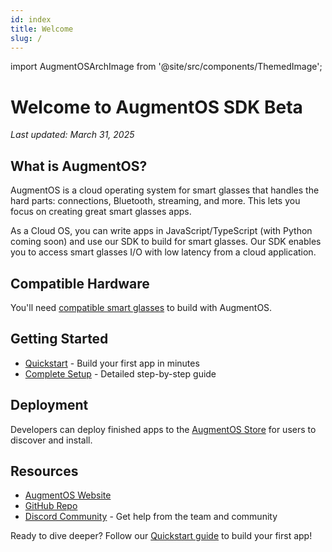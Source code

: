 ```yaml
---
id: index
title: Welcome
slug: /
---
```


import AugmentOSArchImage from '@site/src/components/ThemedImage';

# Welcome to AugmentOS SDK Beta

*Last updated: March 31, 2025*

## What is AugmentOS?

AugmentOS is a cloud operating system for smart glasses that handles the hard parts: connections, Bluetooth, streaming, and more. This lets you focus on creating great smart glasses apps.

<AugmentOSArchImage width={500} />

As a Cloud OS, you can write apps in JavaScript/TypeScript (with Python coming soon) and use our SDK to build for smart glasses. Our SDK enables you to access smart glasses I/O with low latency from a cloud application.

## Compatible Hardware

You'll need [compatible smart glasses](https://augmentos.org/glasses/) to build with AugmentOS.

## Getting Started

- [Quickstart](quickstart) - Build your first app in minutes
- [Complete Setup](getting-started) - Detailed step-by-step guide

## Deployment

Developers can deploy finished apps to the [AugmentOS Store](https://appstore.augmentos.org) for users to discover and install.

## Resources

- [AugmentOS Website](https://augmentos.org)
- [GitHub Repo](https://github.com/AugmentOS-Community/AugmentOS)
- [Discord Community](https://discord.gg/5ukNvkEAqT) - Get help from the team and community

Ready to dive deeper? Follow our [Quickstart guide](quickstart) to build your first app!